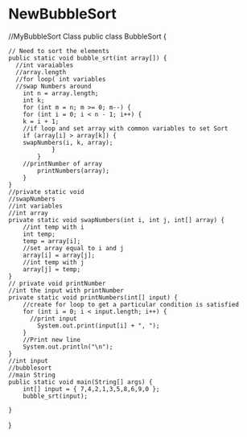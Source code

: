 # NewBubbleSort
//MyBubbleSort Class
public class BubbleSort {
  
    // Need to sort the elements
    public static void bubble_srt(int array[]) {
      //int varaiables
      //array.length
      //for loop( int variables
      //swap Numbers around
        int n = array.length;
        int k;
        for (int m = n; m >= 0; m--) {
        for (int i = 0; i < n - 1; i++) {
        k = i + 1;
        //if loop and set array with common variables to set Sort
        if (array[i] > array[k]) {
        swapNumbers(i, k, array);
                }
            }
        //printNumber of array
            printNumbers(array);
        }
    }
    //private static void
    //swapNumbers
    //int variables
    //int array
    private static void swapNumbers(int i, int j, int[] array) {
        //int temp with i
        int temp;
        temp = array[i];
        //set array equal to i and j
        array[i] = array[j];
        //int temp with j
        array[j] = temp;
    }
    // private void printNumber
    //int the input with printNumber
    private static void printNumbers(int[] input) {
        //create for loop to get a particular condition is satisfied  
        for (int i = 0; i < input.length; i++) {
          //print input
            System.out.print(input[i] + ", ");
        }
        //Print new line
        System.out.println("\n");
    }
    //int input
    //bubblesort
    //main String
    public static void main(String[] args) {
        int[] input = { 7,4,2,1,3,5,8,6,9,0 };
        bubble_srt(input);
  
    }
}
